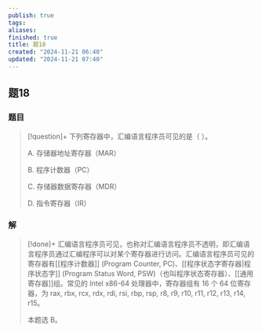 ```yaml
---
publish: true
tags: 
aliases: 
finished: true
title: 题18
created: "2024-11-21 06:40"
updated: "2024-11-21 07:40"
---
```

## 题18
### 题目
> [!question]+
> 下列寄存器中，汇编语言程序员可见的是（ ）。
> 
> A. 存储器地址寄存器（MAR）
> 
> B. 程序计数器（PC）
> 
> C. 存储器数据寄存器（MDR）
> 
> D. 指令寄存器（IR）
### 解
> [!done]+
> 汇编语言程序员可见，也称对汇编语言程序员不透明，即汇编语言程序员通过汇编程序可以对某个寄存器进行访问。汇编语言程序员可见的寄存器有[[程序计数器]] (Program Counter, PC)、[[程序状态字寄存器|程序状态字]] (Program Status Word, PSW)（也叫程序状态寄存器）、[[通用寄存器]]组。常见的 Intel x86-64 处理器中，寄存器组有 16 个 64 位寄存器，为 rax, rbx, rcx, rdx, rdi, rsi, rbp, rsp, r8, r9, r10, r11, r12, r13, r14, r15。
> 
> 本题选 B。